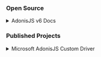 ### Open Source

<details>
  <summary>AdonisJS v6 Docs</summary>
  <ul>
<li><a href='https://github.com/adonisjs/v6-docs/pull/162'>Pull Request</a></li>
  </ul>
</details>

### Published Projects
<details>
  <summary>Microsoft AdonisJS Custom Driver</summary>
  <ul>
<li><a href='https://github.com/adonisjs/v6-docs/pull/162](https://www.npmjs.com/package/msft-ally-driver'>NPM Page</a></li>
  </ul>
</details>

<!--
**noahdvaughn/noahdvaughn** is a ✨ _special_ ✨ repository because its `README.md` (this file) appears on your GitHub profile.

Here are some ideas to get you started:

- 🔭 I’m currently working on ...
- 🌱 I’m currently learning ...
- 👯 I’m looking to collaborate on ...
- 🤔 I’m looking for help with ...
- 💬 Ask me about ...
- 📫 How to reach me: ...
- 😄 Pronouns: ...
- ⚡ Fun fact: ...
-->
